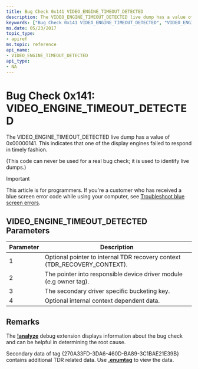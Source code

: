 ```yaml
---
title: Bug Check 0x141 VIDEO_ENGINE_TIMEOUT_DETECTED
description: The VIDEO_ENGINE_TIMEOUT_DETECTED live dump has a value of 0x00000141. This indicates that one of the display engines failed to respond in timely fashion.
keywords: ["Bug Check 0x141 VIDEO_ENGINE_TIMEOUT_DETECTED", "VIDEO_ENGINE_TIMEOUT_DETECTED"]
ms.date: 05/23/2017
topic_type:
- apiref
ms.topic: reference
api_name:
- VIDEO_ENGINE_TIMEOUT_DETECTED
api_type:
- NA
---
```


# Bug Check 0x141: VIDEO\_ENGINE\_TIMEOUT\_DETECTED


The VIDEO\_ENGINE\_TIMEOUT\_DETECTED live dump has a value of 0x00000141. This indicates that one of the display engines failed to respond in timely fashion.

(This code can never be used for a real bug check; it is used to identify live dumps.)

> [!IMPORTANT]
> This article is for programmers. If you're a customer who has received a blue screen error code while using your computer, see [Troubleshoot blue screen errors](https://www.windows.com/stopcode).


## VIDEO\_ENGINE\_TIMEOUT\_DETECTED Parameters


| Parameter | Description                                                                 |
|-----------|-----------------------------------------------------------------------------|
| 1         | Optional pointer to internal TDR recovery context (TDR\_RECOVERY\_CONTEXT). |
| 2         | The pointer into responsible device driver module (e.g owner tag).          |
| 3         | The secondary driver specific bucketing key.                                |
| 4         | Optional internal context dependent data.                                   |

 

## Remarks

The [**!analyze**](-analyze.md) debug extension displays information about the bug check and can be helpful in determining the root cause.

Secondary data of tag {270A33FD-3DA6-460D-BA89-3C1BAE21E39B} contains additional TDR related data. Use [**.enumtag**](-enumtag--enumerate-secondary-callback-data-.md) to view the data.

 

 




